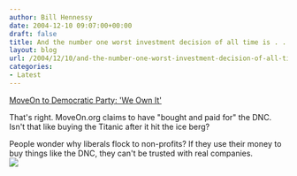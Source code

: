 ```yaml
---
author: Bill Hennessy
date: 2004-12-10 09:07:00+00:00
draft: false
title: And the number one worst investment decision of all time is . . . .
layout: blog
url: /2004/12/10/and-the-number-one-worst-investment-decision-of-all-time-is/
categories:
- Latest
---
```


[MoveOn to Democratic Party: 'We Own It'](https://news.yahoo.com/news?tmpl=story&cid=548&u=/ap/20041209/ap_on_el_ge/democrats_critics&printer=1)  
  
That's right. MoveOn.org claims to have "bought and paid for" the DNC. Isn't that like buying the Titanic after it hit the ice berg?   
  
People wonder why liberals flock to non-profits? If they use their money to buy things like the DNC, they can't be trusted with real companies.   
![](https://blog.billhennessy.com/aggbug.aspx?PostID=844)

